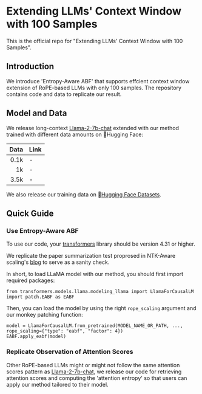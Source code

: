 # Extending LLMs' Context Window with 100 Samples

This is the official repo for "Extending LLMs' Context Window with 100 Samples".

## Introduction

We introduce 'Entropy-Aware ABF' that supports effcient context window extension of RoPE-based LLMs with only 100 samples. The repository contains code and data to replicate our result.

## Model and Data

We release long-context [Llama-2-7b-chat](https://huggingface.co/meta-llama/Llama-2-7b-chat-hf) extended with our method trained with different data amounts on 🤗Hugging Face:

| Data | Link |
| ---: | :--- |
| 0.1k | -    |
|   1k | -    |
| 3.5k | -    |

We also release our training data on 🤗[Hugging Face Datasets](https://huggingface.co/datasets/Arist12/EABF-ShareGPT-Long-3.5k).

## Quick Guide

### Use Entropy-Aware ABF

To use our code, your [transformers](https://github.com/huggingface/transformers) library should be version 4.31 or higher.

We replicate the paper summarization test proprosed in NTK-Aware scaling's [blog](https://www.reddit.com/r/LocalLLaMA/comments/14lz7j5/ntkaware_scaled_rope_allows_llama_models_to_have/) to serve as a sanity check.

In short, to load LLaMA model with our method, you should first import required packages:

```
from transformers.models.llama.modeling_llama import LlamaForCausalLM
import patch.EABF as EABF
```

Then, you can load the model by using the right `rope_scaling` argument and our monkey patching function:

```
model = LlamaForCausalLM.from_pretrained(MODEL_NAME_OR_PATH, ..., rope_scaling={"type": "eabf", "factor": 4})
EABF.apply_eabf(model)
```

### Replicate Observation of Attention Scores

Other RoPE-based LLMs might or might not follow the same attention scores pattern as [Llama-2-7b-chat](https://huggingface.co/meta-llama/Llama-2-7b-chat-hf), we release our code for retrieving attention scores and computing the 'attention entropy' so that users can apply our method tailored to their model.
